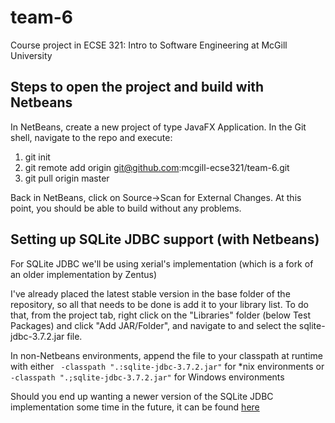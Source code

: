 team-6
======

Course project in ECSE 321: Intro to Software Engineering at McGill University

Steps to open the project and build with Netbeans
-------------------------------------------------

In NetBeans, create a new project of type JavaFX Application.
In the Git shell, navigate to the repo and execute:

1. git init
2. git remote add origin git@github.com:mcgill-ecse321/team-6.git
3. git pull origin master

Back in NetBeans, click on Source->Scan for External Changes.
At this point, you should be able to build without any problems.

Setting up SQLite JDBC support (with Netbeans)
----------------------------------------------
For SQLite JDBC we'll be using xerial's implementation (which is a fork of an older implementation by Zentus)

I've already placed the latest stable version in the base folder of the repository, so all that needs to be done is add it to your library list.
To do that, from the project tab, right click on the "Libraries" folder (below Test Packages) and click "Add JAR/Folder", and navigate to and select the sqlite-jdbc-3.7.2.jar file.

In non-Netbeans environments, append the file to your classpath at runtime with either
` -classpath ".:sqlite-jdbc-3.7.2.jar"` for *nix environments or 
` -classpath ".;sqlite-jdbc-3.7.2.jar"` for Windows environments

Should you end up wanting a newer version of the SQLite JDBC implementation some time in the future, it can be found [here](https://bitbucket.org/xerial/sqlite-jdbc/downloads "SQLite-JDBC Downloads")


